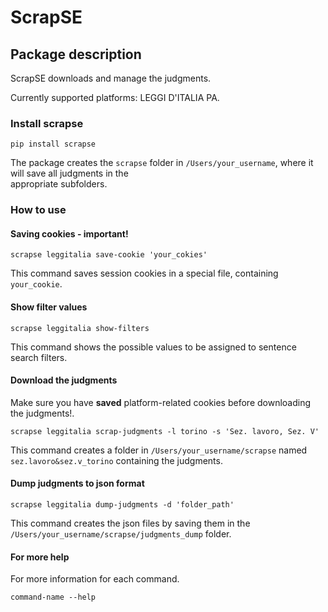# ScrapSE

## Package description

ScrapSE downloads and manage the judgments.

Currently supported platforms: LEGGI D'ITALIA PA.

### Install scrapse
```
pip install scrapse
```
The package creates the `scrapse` folder in `/Users/your_username`, where it will save all judgments in the  
appropriate subfolders.

### How to use

#### Saving cookies - important!
```
scrapse leggitalia save-cookie 'your_cokies'
```
This command saves session cookies in a special file, containing  `your_cookie`.

#### Show filter values
```
scrapse leggitalia show-filters
```
This command shows the possible values to be assigned to sentence search filters.

#### Download the judgments
Make sure you have **saved** platform-related cookies before downloading the judgments!.
```
scrapse leggitalia scrap-judgments -l torino -s 'Sez. lavoro, Sez. V'
```
This command creates a folder in `/Users/your_username/scrapse` named `sez.lavoro&sez.v_torino` containing the judgments.

#### Dump judgments to json format
```
scrapse leggitalia dump-judgments -d 'folder_path'
```
This command creates the json files by saving them in the `/Users/your_username/scrapse/judgments_dump` folder.

#### For more help
For more information for each command.
```
command-name --help
```
